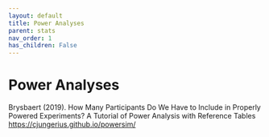 ```yaml
---
layout: default
title: Power Analyses
parent: stats
nav_order: 1
has_children: False
---
```


# Power Analyses
Brysbaert (2019). How Many Participants Do We Have to Include in Properly Powered Experiments? A Tutorial of Power Analysis with Reference Tables
https://cjungerius.github.io/powersim/
